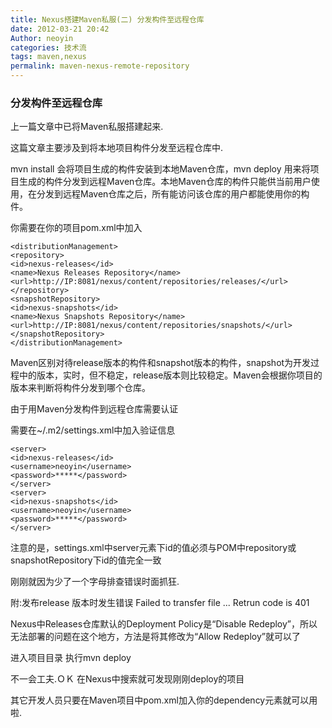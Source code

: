 ```yaml
---
title: Nexus搭建Maven私服(二) 分发构件至远程仓库
date: 2012-03-21 20:42
Author: neoyin
categories: 技术流
tags: maven,nexus
permalink: maven-nexus-remote-repository
---
```


### 分发构件至远程仓库

上一篇文章中已将Maven私服搭建起来.

这篇文章主要涉及到将本地项目构件分发至远程仓库中.

mvn install 会将项目生成的构件安装到本地Maven仓库，mvn deploy 用来将项目生成的构件分发到远程Maven仓库。本地Maven仓库的构件只能供当前用户使用，在分发到远程Maven仓库之后，所有能访问该仓库的用户都能使用你的构件。


你需要在你的项目pom.xml中加入
```
<distributionManagement>
<repository>
<id>nexus-releases</id>
<name>Nexus Releases Repository</name>
<url>http://IP:8081/nexus/content/repositories/releases/</url>
</repository>
<snapshotRepository>
<id>nexus-snapshots</id>
<name>Nexus Snapshots Repository</name>
<url>http://IP:8081/nexus/content/repositories/snapshots/</url>
</snapshotRepository>
</distributionManagement>
```

Maven区别对待release版本的构件和snapshot版本的构件，snapshot为开发过程中的版本，实时，但不稳定，release版本则比较稳定。Maven会根据你项目的版本来判断将构件分发到哪个仓库。

由于用Maven分发构件到远程仓库需要认证

需要在~/.m2/settings.xml中加入验证信息
```
<server>
<id>nexus-releases</id>
<username>neoyin</username>
<password>*****</password>
</server>
<server>
<id>nexus-snapshots</id>
<username>neoyin</username>
<password>*****</password>
</server>
```

注意的是，settings.xml中server元素下id的值必须与POM中repository或snapshotRepository下id的值完全一致 

刚刚就因为少了一个字母排查错误时面抓狂.


附:发布release 版本时发生错误 Failed to transfer file ... Retrun code is 401

Nexus中Releases仓库默认的Deployment Policy是“Disable Redeploy”，所以无法部署的问题在这个地方，方法是将其修改为“Allow Redeploy”就可以了

 

进入项目目录 执行mvn deploy

不一会工夫.ＯＫ 在Nexus中搜索就可发现刚刚deploy的项目

其它开发人员只要在Maven项目中pom.xml加入你的dependency元素就可以用啦.